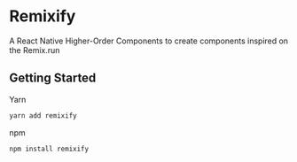 # Remixify

A React Native Higher-Order Components to create components inspired on the Remix.run

## Getting Started

Yarn

```sh
yarn add remixify
```

npm

```sh
npm install remixify
```
